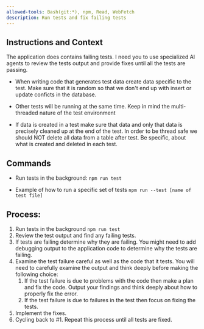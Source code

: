 ```yaml
---
allowed-tools: Bash(git:*), npm, Read, WebFetch
description: Run tests and fix failing tests
---
```


## Instructions and Context

The application does contains failing tests. I need you to use specialized AI agents to review the
tests output and provide fixes until all the tests are passing.

- When writing code that generates test data create data specific to the test. Make sure that it is
  random so that we don't end up with insert or update conficts in the database.

- Other tests will be running at the same time. Keep in mind the multi-threaded nature of the test
  environment

- If data is created in a test make sure that data and only that data is precisely cleaned up at the
  end of the test. In order to be thread safe we should NOT delete all data from a table after test.
  Be specific, about what is created and deleted in each test.

## Commands

- Run tests in the background: `npm run test`

- Example of how to run a specific set of tests `npm run --test [name of test file]`

## Process:

1. Run tests in the background `npm run test`
2. Review the test output and find any failing tests.
3. If tests are failing determine why they are failing. You might need to add debugging output to
   the application code to determine why the tests are failing.
4. Examine the test failure careful as well as the code that it tests. You will need to carefully examine the output and think deeply before making the following choice:
   1. If the test failure is due to problems with the code then make a plan and fix the code. Output your findings and think deeply about how to properly fix the error.
   2. If the test failure is due to failures in the test then focus on fixing the tests.
5. Implement the fixes.
6. Cycling back to #1. Repeat this process until all tests are fixed.
